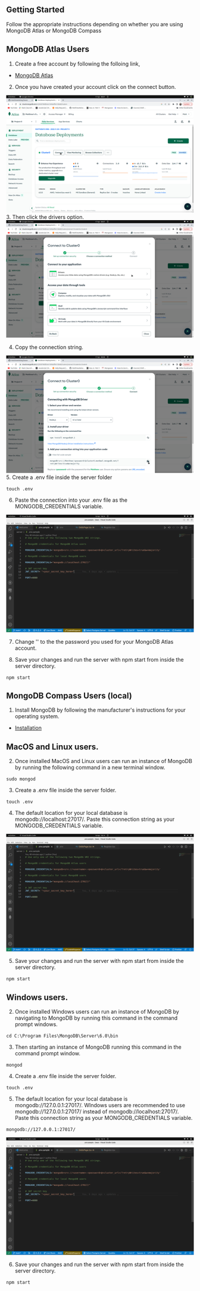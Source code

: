 ## Getting Started

Follow the appropriate instructions depending on whether you are using MongoDB Atlas or MongoDB Compass



## MongoDB Atlas Users

1. Create a free account by following the folloing link,

* [MongoDB Atlas](https://www.mongodb.com/atlas/database)

2. Once you have created your account click on the connect button.

<img src=".././images/image6.png" alt="Screenshot 6">
3. Then click the drivers option. 
<img src=".././images/image7.png" alt="Screenshot 7">

4. Copy the connection string. 

<img src=".././images/image8.png" alt="Screenshot 8">
5. Create a .env file inside the server folder
 
```
touch .env
```

6. Paste the connection into your .env file as the MONGODB_CREDENTIALS variable. 

<img src=".././images/image5.png" alt="Screenshot 5">

7. Change '<password>' to the the password you used for your MongoDB Atlas account. 
  
8. Save your changes and run the server with npm start from inside the server directory. 
  ```
  npm start
  ```



## MongoDB Compass Users (local)
  
 
  
1. Install MongoDB by following the manufacturer's instructions for your operating system. 
  
  * [Installation](https://www.mongodb.com/docs/manual/administration/install-community/)
  
<h2> MacOS and Linux users.</h2>
  
2. Once installed MacOS and Linux users can run an instance of MongoDB by running the following command in a new terminal window.
  
  ```
  sudo mongod
  ```
  
3. Create a .env file inside the server folder.
 
```
touch .env
```
4. The default location for your local database is mongodb://localhost:27017/. Paste this connection string as your MONGODB_CREDENTIALS variable.
  
  
<img src=".././images/image5.png" alt="Screenshot 5">
  
5. Save your changes and run the server with npm start from inside the server directory. 
  ```
  npm start
  ```
  
  <h2>Windows users. </h2>
  
 2. Once installed Windows users can run an instance of MongoDB by navigating to MongoDB by running this command in the command prompt windows.
 
```
cd C:\Program Files\MongoDB\Server\6.0\bin
```

3. Then starting an instance of MongoDB running this command in the command prompt window.

```
mongod
```
4. Create a .env file inside the server folder.
 
```
touch .env
```
5. The default location for your local database is mongodb://127.0.0.1:27017/. WIndows users are recommended to use mongodb://127.0.0.1:27017/ instead of mongodb://localhost:27017/. Paste this connection string as your MONGODB_CREDENTIALS variable.

```
mongodb://127.0.0.1:27017/
```
  
<img src=".././images/image5.png" alt="Screenshot 5">
  
6. Save your changes and run the server with npm start from inside the server directory. 
  ```
  npm start
  ```
